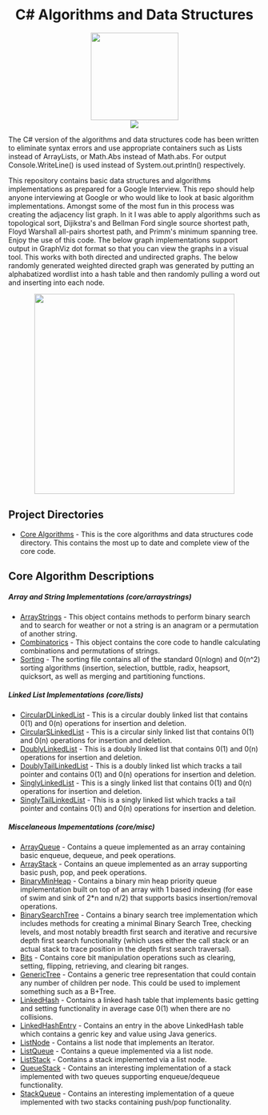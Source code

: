 <div align="center"><h1>C# Algorithms and Data Structures</h1></div>

<div align="center"><img width="175" src="http://www.mroma.net/media/1004/csharp-logo.png"></img></div>
<div align="center"><img src="https://encrypted-tbn0.gstatic.com/images?q=tbn:ANd9GcTCAiQyevdsPfHh4vEYpa25VvvZfJ-qx-J3iQZb_FEZKAUWi74DZg"></img></div>

The C# version of the algorithms and data structures code has been written to eliminate syntax errors and use appropriate containers such as Lists instead of ArrayLists, or Math.Abs instead of Math.abs. For output Console.WriteLine() is used instead of System.out.println() respectively.

This repository contains basic data structures and algorithms implementations as prepared for a Google Interview. This repo should help anyone interviewing at Google or who would like to look at basic algorithm implementations. Amongst some of the most fun in this process was creating the adjacency list graph. In it I was able to apply algorithms such as topological sort, Dijikstra's and Bellman Ford single source shortest path, Floyd Warshall all-pairs shortest path, and Primm's minimum spanning tree. Enjoy the use of this code. The below graph implementations support output in GraphViz dot format so that you can view the graphs in a visual tool. This works with both directed and undirected graphs. The below randomly generated weighted directed graph was generated by putting an alphabatized wordlist into a hash table and then randomly pulling a word out and inserting into each node.

<div align="center"><img width="400" src="https://chart.googleapis.com/chart?chl=digraph+AdjListGraph+%7B%0D%0A%09dolphin+-%3E+indeliberate+%5Blabel%3D2%5D%3B%0D%0A%09stood+-%3E+executioner+%5Blabel%3D14%5D%3B%0D%0A%09riddance+-%3E+fullcolored+%5Blabel%3D2%5D%3B%0D%0A%09riddance+-%3E+faucet+%5Blabel%3D21%5D%3B%0D%0A%09faucet+-%3E+dolphin+%5Blabel%3D49%5D%3B%0D%0A%09faucet+-%3E+betrothal+%5Blabel%3D36%5D%3B%0D%0A%09executioner+-%3E+fullcolored+%5Blabel%3D49%5D%3B%0D%0A%09heliograph+-%3E+riddance+%5Blabel%3D9%5D%3B%0D%0A%09unexpected+-%3E+stood+%5Blabel%3D22%5D%3B%0D%0A%09unexpected+-%3E+dissident+%5Blabel%3D29%5D%3B%0D%0A%09gel+-%3E+betrothal+%5Blabel%3D4%5D%3B%0D%0A%09betrothal+-%3E+dolphin+%5Blabel%3D46%5D%3B%0D%0A%09betrothal+-%3E+executioner+%5Blabel%3D2%5D%3B%0D%0A%09betrothal+-%3E+heliograph+%5Blabel%3D3%5D%3B%0D%0A%09betrothal+-%3E+unexpected+%5Blabel%3D31%5D%3B&cht=gv"></div>


## Project Directories
* [Core Algorithms](https://github.com/jhansensd/jhansen-public/tree/master/C%23/algorithms) - This is the core algorithms and data structures code directory. This contains the most up to date and complete view of the core code.

## Core Algorithm Descriptions
##### Array and String Implementations (core/arraystrings)
* [ArrayStrings](https://github.com/jhansensd/jhansen-public/blob/master/C%23/algorithms/core/arraystrings/ArrayStrings.cs) - This object contains methods to perform binary search and to search for weather or not a string is an anagram or a permutation of another string.
* [Combinatorics](https://github.com/jhansensd/jhansen-public/blob/master/C%23/algorithms/core/arraystrings/Combinatorics.cs) - This object contains the core code to handle calculating combinations and permutations of strings.
* [Sorting](https://github.com/jhansensd/jhansen-public/blob/master/C%23/algorithms/core/arraystrings/Sorting.cs) - The sorting file contains all of the standard 0(nlogn) and 0(n^2) sorting algorithms (insertion, selection, buttble, radix, heapsort, quicksort, as well as merging and partitioning functions.

##### Linked List Implementations (core/lists)
* [CircularDLinkedList](https://github.com/jhansensd/jhansen-public/blob/master/C%23/algorithms/core/lists/CircularDLinkedList.cs) - This is a circular doubly linked list that contains 0(1) and 0(n) operations for insertion and deletion.
* [CircularSLinkedList](https://github.com/jhansensd/jhansen-public/blob/master/C%23/algorithms/core/lists/CircularSLinkedList.cs) - This is a circular sinly linked list that contains 0(1) and 0(n) operations for insertion and deletion.
* [DoublyLinkedList](https://github.com/jhansensd/jhansen-public/blob/master/C%23/algorithms/core/lists/DoublyLinkedList.cs) - This is a doubly linked list that contains 0(1) and 0(n) operations for insertion and deletion.
* [DoublyTailLinkedList](https://github.com/jhansensd/jhansen-public/blob/master/C%23/algorithms/core/lists/DoublyTailLinkedList.cs) - This is a doubly linked list which tracks a tail pointer and contains 0(1) and 0(n) operations for insertion and deletion.
* [SinglyLinkedList](https://github.com/jhansensd/jhansen-public/blob/master/C%23/algorithms/core/lists/SinglyLinkedList.cs) - This is a singly linked list that contains 0(1) and 0(n) operations for insertion and deletion.
* [SinglyTailLinkedList](https://github.com/jhansensd/jhansen-public/blob/master/C%23/algorithms/core/lists/SinglyTailLinkedList.cs) - This is a singly linked list which tracks a tail pointer and contains 0(1) and 0(n) operations for insertion and deletion.

##### Miscelaneous Impementations (core/misc)
* [ArrayQueue](https://github.com/jhansensd/jhansen-public/blob/master/C%23/algorithms/core/misc/ArrayQueue.cs) - Contains a queue implemented as an array containing basic enqueue, dequeue, and peek operations.
* [ArrayStack](https://github.com/jhansensd/jhansen-public/blob/master/C%23/algorithms/core/misc/ArrayStack.cs) - Contains an queue implemented as an array supporting basic push, pop, and peek operations.
* [BinaryMinHeap](https://github.com/jhansensd/jhansen-public/blob/master/C%23/algorithms/core/misc/BinaryMinHeap.cs) - Contains a binary min heap priority queue implementation built on top of an array with 1 based indexing (for ease of swim and sink of 2*n and n/2) that supports basics insertion/removal operations.
* [BinarySearchTree](https://github.com/jhansensd/jhansen-public/blob/master/C%23/algorithms/core/misc/BinarySearchTree.cs) - Contains a binary search tree implementation which includes methods for creating a minimal Binary Search Tree, checking levels, and most notably breadth first search and iterative and recursive depth first search functionality (which uses either the call stack or an actual stack to trace position in the depth first search traversal).
* [Bits](https://github.com/jhansensd/jhansen-public/blob/master/C%23/algorithms/core/misc/Bits.cs) - Contains core bit manipulation operations such as clearing, setting, flipping, retrieving, and clearing bit ranges.
* [GenericTree](https://github.com/jhansensd/jhansen-public/blob/master/C%23/algorithms/core/misc/GenericTree.cs) - Contains a generic tree representation that could contain any number of children per node. This could be used to implement something such as a B+Tree.
* [LinkedHash](https://github.com/jhansensd/jhansen-public/blob/master/C%23/algorithms/core/misc/LinkedHash.cs) - Contains a linked hash table that implements basic getting and setting functionality in average case 0(1) when there are no collisions.
* [LinkedHashEntry](https://github.com/jhansensd/jhansen-public/blob/master/C%23/algorithms/core/misc/LinkedHashEntry.cs) - Contains an entry in the above LinkedHash table which contains a genric key and value using Java generics.
* [ListNode](https://github.com/jhansensd/jhansen-public/blob/master/C%23/algorithms/core/misc/ListNode.cs) - Contains a list node that implements an Iterator.
* [ListQueue](https://github.com/jhansensd/jhansen-public/blob/master/C%23/algorithms/core/misc/ListQueue.cs) - Contains a queue implemented via a list node.
* [ListStack](https://github.com/jhansensd/jhansen-public/blob/master/C%23/algorithms/core/misc/ListStack.cs) - Contains a stack implemented via a list node.
* [QueueStack](https://github.com/jhansensd/jhansen-public/blob/master/C%23/algorithms/core/misc/QueueStack.cs) - Contains an interesting implementation of a stack implemented with two queues supporting enqueue/dequeue functionality.
* [StackQueue](https://github.com/jhansensd/jhansen-public/blob/master/C%23/algorithms/core/misc/StackQueue.cs) - Contains an interesting implementation of a queue implemented with two stacks containing push/pop functionality.

